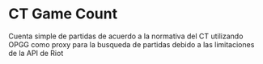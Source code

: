 # CT Game Count

Cuenta simple de partidas de acuerdo a la normativa del CT utilizando OPGG como proxy para la busqueda de partidas debido a las limitaciones de la API de Riot
